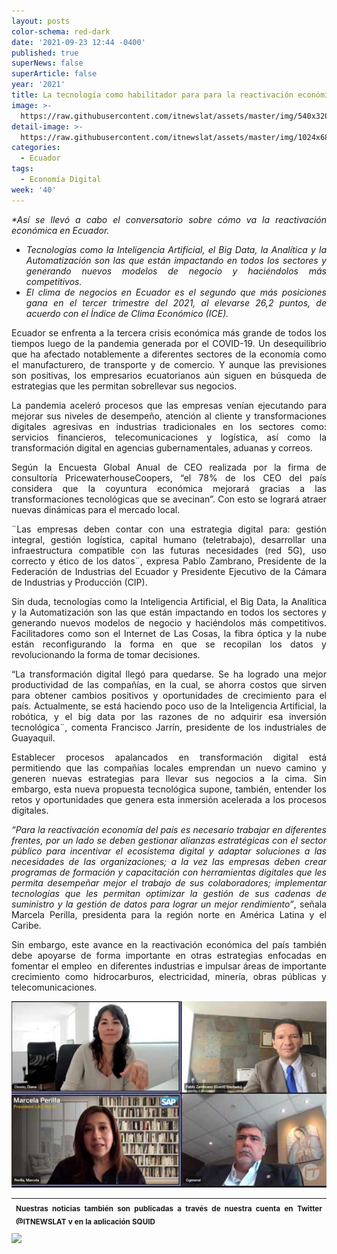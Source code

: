 ```yaml
---
layout: posts
color-schema: red-dark
date: '2021-09-23 12:44 -0400'
published: true
superNews: false
superArticle: false
year: '2021'
title: La tecnología como habilitador para para la reactivación económica ecuatoriana
image: >-
  https://raw.githubusercontent.com/itnewslat/assets/master/img/540x320/Economia-Ecuador-p.jpg
detail-image: >-
  https://raw.githubusercontent.com/itnewslat/assets/master/img/1024x680/Economia-Ecuador-g.jpg
categories:
  - Ecuador
tags:
  - Economía Digital
week: '40'
---
```

<p style="text-align: justify;"><em>*Así se llevó a cabo el conversatorio sobre cómo va la reactivación económica </em><em>en Ecuador.</em></p>

<ul style="text-align: justify;">
	<li><em>Tecnologías como la Inteligencia Artificial, el Big Data, la Analítica y la Automatización son las que están impactando en todos los sectores y generando nuevos modelos de negocio y haciéndolos más competitivos.</em></li>
	<li><em>El</em><em> clima de negocios en Ecuador es el segundo que más posiciones gana en el tercer trimestre del 2021, al elevarse 26,2 puntos, de acuerdo con el Índice de Clima Económico (ICE).</em></li>
</ul>
<p style="text-align: justify;">Ecuador se enfrenta a la tercera crisis económica más grande de todos los tiempos luego de la pandemia generada por el COVID-19. Un desequilibrio que ha afectado notablemente a diferentes sectores de la economía como el manufacturero, de transporte y de comercio. Y aunque las previsiones son positivas, los empresarios ecuatorianos aún siguen en búsqueda de estrategias que les permitan sobrellevar sus negocios.</p>
<p style="text-align: justify;">​​La pandemia aceleró procesos que las empresas venían ejecutando para mejorar sus niveles de desempeño, atención al cliente y transformaciones digitales agresivas en industrias tradicionales en los sectores como: servicios financieros, telecomunicaciones y logística, así como la transformación digital en agencias gubernamentales, aduanas y correos.</p>
<p style="text-align: justify;">Según la Encuesta Global Anual de CEO realizada por la firma de consultoría PricewaterhouseCoopers, “el 78% de los CEO del país considera que la coyuntura económica mejorará gracias a las transformaciones tecnológicas que se avecinan”. Con esto se logrará atraer nuevas dinámicas para el mercado local.</p>
<p style="text-align: justify;">¨Las empresas deben contar con una estrategia digital para: gestión integral, gestión logística, capital humano (teletrabajo), desarrollar una infraestructura compatible con las futuras necesidades (red 5G), uso correcto y ético de los datos¨, expresa Pablo Zambrano, Presidente de la Federación de Industrias del Ecuador y Presidente Ejecutivo de la Cámara de Industrias y Producción (CIP).</p>
<p style="text-align: justify;">Sin duda, tecnologías como la Inteligencia Artificial, el Big Data, la Analítica y la Automatización son las que están impactando en todos los sectores y generando nuevos modelos de negocio y haciéndolos más competitivos. Facilitadores como son el Internet de Las Cosas, la fibra óptica y la nube están reconfigurando la forma en que se recopilan los datos y revolucionando la forma de tomar decisiones.</p>
<p style="text-align: justify;">“La transformación digital llegó para quedarse. Se ha logrado una mejor productividad de las compañías, en la cual, se ahorra costos que sirven para obtener cambios positivos y oportunidades de crecimiento para el país. Actualmente, se está haciendo poco uso de la Inteligencia Artificial, la robótica, y el big data por las razones de no adquirir esa inversión tecnológica¨, comenta Francisco Jarrín, presidente de los industriales de Guayaquil.</p>
<p style="text-align: justify;">Establecer procesos apalancados en transformación digital está permitiendo que las compañías locales emprendan un nuevo camino y generen nuevas estrategias para llevar sus negocios a la cima. Sin embargo, esta nueva propuesta tecnológica supone, también, entender los retos y oportunidades que genera esta inmersión acelerada a los procesos digitales.</p>
<p style="text-align: justify;"><em>“Para la reactivación economía del país es necesario trabajar en diferentes frentes, por un lado se deben gestionar alianzas estratégicas con el sector público para incentivar el ecosistema digital y adaptar soluciones a las necesidades de las organizaciones; a la vez las empresas deben crear programas de formación y capacitación con herramientas digitales que les permita desempeñar mejor el trabajo de sus colaboradores; implementar tecnologías que les permitan optimizar la gestión de sus cadenas de suministro y la gestión de datos para lograr un mejor rendimiento”</em>, señala Marcela Perilla, presidenta para la región norte en América Latina y el Caribe.</p>
<p style="text-align: justify;">Sin embargo, este avance en la reactivación económica del país también debe apoyarse de forma importante en otras estrategias enfocadas en fomentar el empleo  en diferentes industrias e impulsar áreas de importante crecimiento como hidrocarburos, electricidad, minería, obras públicas y telecomunicaciones.</p>

![](https://raw.githubusercontent.com/itnewslat/assets/master/img/540x320/Economia-Ecuador-p.jpg)

<table style="height: 42px;" width="569">
<tbody>
<tr>
<td style="text-align: justify;"><sub><strong>Nuestras noticias también son publicadas a través de nuestra cuenta en Twitter <a href="https://twitter.com/itnewslat?lang=es">@ITNEWSLAT</a> y en la aplicación <a href="https://squidapp.co/en/">SQUID</a></strong></sub></td>
</tr>
</tbody>
</table>

<img src="https://tracker.metricool.com/c3po.jpg?hash=56f88a41e39ab42c063cc51676587a04"/>

